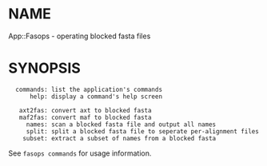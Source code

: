 # NAME

App::Fasops - operating blocked fasta files

# SYNOPSIS

      commands: list the application's commands
          help: display a command's help screen
    
       axt2fas: convert axt to blocked fasta
       maf2fas: convert maf to blocked fasta
         names: scan a blocked fasta file and output all names
         split: split a blocked fasta file to seperate per-alignment files
        subset: extract a subset of names from a blocked fasta

See `fasops commands` for usage information.
